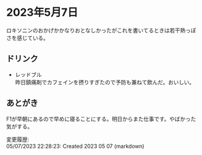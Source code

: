 # 2023年5月7日

ロキソニンのおかげかかなりおとなしかったがこれを書いてるときは若干熱っぽさを感じている。

## ドリンク

- レッドブル  
昨日鎮痛剤でカフェインを摂りすぎたので予防も兼ねて飲んだ。おいしい。

## あとがき

F1が早朝にあるので早めに寝ることにする。明日からまた仕事です。やばかった気がする。

変更履歴:  
05/07/2023 22:28:23: Created 2023 05 07 (markdown)  
